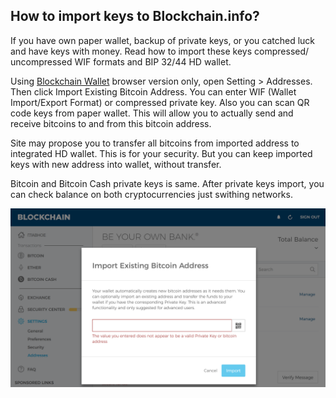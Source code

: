 ## How to import keys to Blockchain.info?

If you have own paper wallet, backup of private keys, or you catched luck and have keys with money. Read how to import these keys compressed/ uncompressed WIF formats and BIP 32/44 HD wallet.

Using  [Blockchain Wallet](https://blockchain.info/ru/wallet/#/login)  browser version only, open Setting > Addresses. Then click Import Existing Bitcoin Address. You can enter WIF (Wallet Import/Export Format) or compressed private key. Also you can scan QR code keys from paper wallet. This will allow you to actually send and receive bitcoins to and from this bitcoin address.

Site may propose you to transfer all bitcoins from imported address to integrated HD wallet. This is for your security. But you can keep imported keys with new address into wallet, without transfer.

Bitcoin and Bitcoin Cash private keys is same. After private keys import, you can check balance on both cryptocurrencies just swithing networks.

![BI](https://github.com/keyboardprincess/WIF/blob/main/blockchain.info-import.png)

